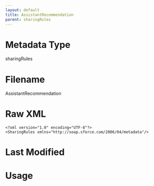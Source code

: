 ```yaml
---
layout: default
title: AssistantRecommendation
parent: sharingRules
---
```

# Metadata Type
sharingRules


# Filename 
AssistantRecommendation


# Raw XML
```
<?xml version="1.0" encoding="UTF-8"?>
<SharingRules xmlns="http://soap.sforce.com/2006/04/metadata"/>
```


# Last Modified


# Usage
